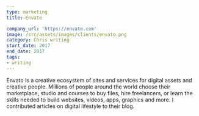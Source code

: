 ```yaml
---
type: marketing
title: Envato

company_url: 'https://envato.com'
image: /src/assets/images/clients/envato.png
category: Chris writing
start_date: 2017
end_date: 2017
tags:
- writing
---
```


Envato is a creative ecosystem of sites and services for digital assets and creative people. Millions of people around the world choose their marketplace, studio and courses to buy files, hire freelancers, or learn the skills needed to build websites, videos, apps, graphics and more. I contributed articles on digital lifestyle to their blog.
